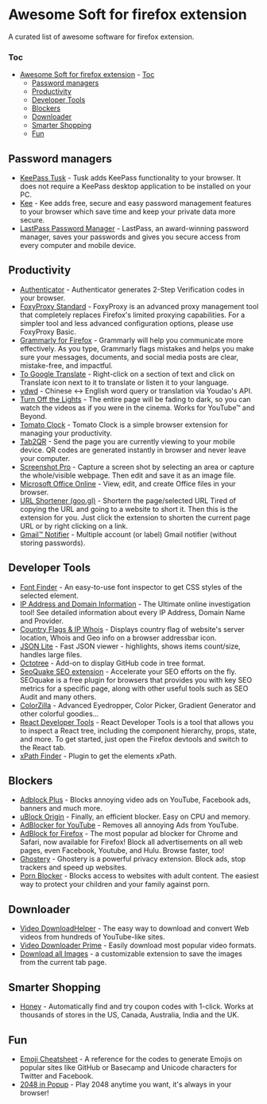 # Awesome Soft for firefox extension

A curated list of awesome software for firefox extension.

### Toc
- [Awesome Soft for firefox extension](#awesome-soft-for-firefox-extension)
        - [Toc](#toc)
    - [Password managers](#password-managers)
    - [Productivity](#productivity)
    - [Developer Tools](#developer-tools)
    - [Blockers](#blockers)
    - [Downloader](#downloader)
    - [Smarter Shopping](#smarter-shopping)
    - [Fun](#fun)
  
## Password managers
* [KeePass Tusk](https://addons.mozilla.org/en-US/firefox/addon/keepass-tusk) - Tusk adds KeePass functionality to your browser. It does not require a KeePass desktop application to be installed on your PC.
* [Kee](https://addons.mozilla.org/en-US/firefox/addon/keefox) - Kee adds free, secure and easy password management features to your browser which save time and keep your private data more secure.
* [LastPass Password Manager](https://addons.mozilla.org/en-US/firefox/addon/lastpass-password-manager) - LastPass, an award-winning password manager, saves your passwords and gives you secure access from every computer and mobile device.

## Productivity
* [Authenticator](https://addons.mozilla.org/en-US/firefox/addon/auth-helper) - Authenticator generates 2-Step Verification codes in your browser.
* [FoxyProxy Standard](https://addons.mozilla.org/en-US/firefox/addon/foxyproxy-standard) - FoxyProxy is an advanced proxy management tool that completely replaces Firefox's limited proxying capabilities. For a simpler tool and less advanced configuration options, please use FoxyProxy Basic.
* [Grammarly for Firefox](https://addons.mozilla.org/en-US/firefox/addon/grammarly-1) - Grammarly will help you communicate more effectively. As you type, Grammarly flags mistakes and helps you make sure your messages, documents, and social media posts are clear, mistake-free, and impactful.
* [To Google Translate](https://addons.mozilla.org/en-US/firefox/addon/to-google-translate) - Right-click on a section of text and click on Translate icon next to it to translate or listen it to your language.
* [ydwd](https://addons.mozilla.org/en-US/firefox/addon/ydwd) - Chinese <-> English word query or translation via Youdao's API.
* [Turn Off the Lights](https://addons.mozilla.org/en-US/firefox/addon/turn-off-the-lights) - The entire page will be fading to dark, so you can watch the videos as if you were in the cinema. Works for YouTube™ and Beyond.
* [Tomato Clock](https://addons.mozilla.org/en-US/firefox/addon/tomato-clock) - Tomato Clock is a simple browser extension for managing your productivity.
* [Tab2QR](https://addons.mozilla.org/en-US/firefox/addon/tab2qr) - Send the page you are currently viewing to your mobile device. QR codes are generated instantly in browser and never leave your computer. 
* [Screenshot Pro](https://addons.mozilla.org/en-US/firefox/addon/screenshot-tools/) - Capture a screen shot by selecting an area or capture the whole/visible webpage. Then edit and save it as an image file.
* [Microsoft Office Online](https://addons.mozilla.org/en-US/firefox/addon/microsoft-office-extension/) - View, edit, and create Office files in your browser.
* [URL Shortener (goo.gl)](https://addons.mozilla.org/en-US/firefox/addon/url-shortener-goo-gl/) - Shortern the page/selected URL
Tired of copying the URL and going to a website to short it. Then this is the extension for you. Just click the extension to shorten the current page URL or by right clicking on a link.
* [Gmail™ Notifier](https://addons.mozilla.org/en-US/firefox/addon/gmail-notifier-restartless/) - Multiple account (or label) Gmail notifier (without storing passwords).

## Developer Tools
* [Font Finder](https://addons.mozilla.org/en-US/firefox/addon/font-inspect) - An easy-to-use font inspector to get CSS styles of the selected element.
* [IP Address and Domain Information](https://addons.mozilla.org/en-US/firefox/addon/ip-address-and-domain-info) - The Ultimate online investigation tool! See detailed information about every IP Address, Domain Name and Provider.
* [Country Flags & IP Whois](https://addons.mozilla.org/en-US/firefox/addon/country-flags-ip-whois) - Displays country flag of website's server location, Whois and Geo info on a browser addressbar icon.
* [JSON Lite](https://addons.mozilla.org/en-US/firefox/addon/json-lite/) - Fast JSON viewer - highlights, shows items count/size, handles large files.
* [Octotree](https://addons.mozilla.org/en-US/firefox/addon/octotree/) - Add-on to display GitHub code in tree format.
* [SeoQuake SEO extension](https://addons.mozilla.org/en-US/firefox/addon/seoquake-seo-extension/) - Accelerate your SEO efforts on the fly. SEOquake is a free plugin for browsers that provides you with key SEO metrics for a specific page, along with other useful tools such as SEO Audit and many others.
* [ColorZilla](https://addons.mozilla.org/en-US/firefox/addon/colorzilla/) - Advanced Eyedropper, Color Picker, Gradient Generator and other colorful goodies...
* [React Developer Tools](https://addons.mozilla.org/en-US/firefox/addon/react-devtools/) - React Developer Tools is a tool that allows you to inspect a React tree, including the component hierarchy, props, state, and more. To get started, just open the Firefox devtools and switch to the React tab.
* [xPath Finder](https://addons.mozilla.org/en-US/firefox/addon/xpath_finder/) - Plugin to get the elements xPath.

## Blockers
* [Adblock Plus](https://addons.mozilla.org/en-US/firefox/addon/adblock-plus) - Blocks annoying video ads on YouTube, Facebook ads, banners and much more.
* [uBlock Origin](https://addons.mozilla.org/en-US/firefox/addon/ublock-origin) - Finally, an efficient blocker. Easy on CPU and memory.
* [AdBlocker for YouTube](https://addons.mozilla.org/en-US/firefox/addon/adblock-for-youtube) - Removes all annoying Ads from YouTube.
* [AdBlock for Firefox](https://addons.mozilla.org/en-US/firefox/addon/adblock-for-firefox) - The most popular ad blocker for Chrome and Safari, now available for Firefox! Block all advertisements on all web pages, even Facebook, Youtube, and Hulu. Browse faster, too!
* [Ghostery](https://addons.mozilla.org/en-US/firefox/addon/ghostery) - Ghostery is a powerful privacy extension. Block ads, stop trackers and speed up websites.
* [Porn Blocker](https://addons.mozilla.org/en-US/firefox/addon/porn-blocker/) - Blocks access to websites with adult content. The easiest way to protect your children and your family against porn.

## Downloader
* [Video DownloadHelper](https://addons.mozilla.org/en-US/firefox/addon/video-downloadhelper) - The easy way to download and convert Web videos from hundreds of YouTube-like sites.
* [Video Downloader Prime](https://addons.mozilla.org/en-US/firefox/addon/video-downloader-prime) - Easily download most popular video formats.
* [Download all Images](https://addons.mozilla.org/en-US/firefox/addon/save-all-images-webextension) - a customizable extension to save the images from the current tab page.

## Smarter Shopping
* [Honey](https://addons.mozilla.org/en-US/firefox/addon/honey) - Automatically find and try coupon codes with 1-click. Works at thousands of stores in the US, Canada, Australia, India and the UK.

## Fun
* [Emoji Cheatsheet](https://addons.mozilla.org/en-US/firefox/addon/emoji-cheatsheet) - A reference for the codes to generate Emojis on popular sites like GitHub or Basecamp and Unicode characters for Twitter and Facebook.
* [2048 in Popup](https://addons.mozilla.org/en-US/firefox/addon/_2048_/) - Play 2048 anytime you want, it's always in your browser!

